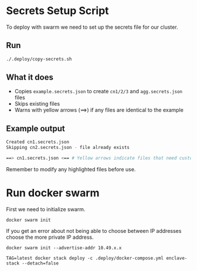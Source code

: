 
# Secrets Setup Script

To deploy with swarm we need to set up the secrets file for our cluster.

## Run
```bash
./.deploy/copy-secrets.sh
```

## What it does
- Copies `example.secrets.json` to create `cn1/2/3` and `agg.secrets.json` files
- Skips existing files
- Warns with yellow arrows (==>) if any files are identical to the example

## Example output
```bash
Created cn1.secrets.json
Skipping cn2.secrets.json - file already exists

==> cn1.secrets.json <== # Yellow arrows indicate files that need customization
```

Remember to modify any highlighted files before use.

# Run docker swarm

First we need to initialize swarm.

```
docker swarm init
```

If you get an error about not being able to choose between IP addresses choose the more private IP address.

```
docker swarm init --advertise-addr 10.49.x.x
```

```
TAG=latest docker stack deploy -c .deploy/docker-compose.yml enclave-stack --detach=false
```

